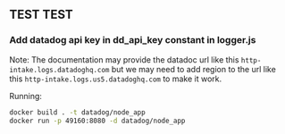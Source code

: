 ## TEST TEST

### Add datadog api key in dd_api_key constant in logger.js

Note: The documentation may provide the datadoc url like this `http-intake.logs.datadoghq.com` but we may need to add region to the url like this `http-intake.logs.us5.datadoghq.com` to make it work.

Running:
```bash
docker build . -t datadog/node_app
docker run -p 49160:8080 -d datadog/node_app
```
